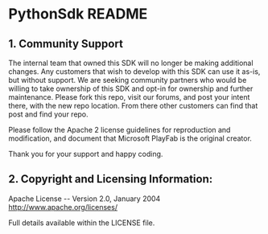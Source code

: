# PythonSdk README

## 1. Community Support

The internal team that owned this SDK will no longer be making additional changes. Any customers that wish to develop with this SDK can use it as-is, but without support. We are seeking community partners who would be willing to take ownership of this SDK and opt-in for ownership and further maintenance. Please fork this repo, visit our forums, and post your intent there, with the new repo location. From there other customers can find that post and find your repo.

Please follow the Apache 2 license guidelines for reproduction and modification, and document that Microsoft PlayFab is the original creator.

Thank you for your support and happy coding.

## 2. Copyright and Licensing Information:

  Apache License -- 
  Version 2.0, January 2004
  http://www.apache.org/licenses/

  Full details available within the LICENSE file.
